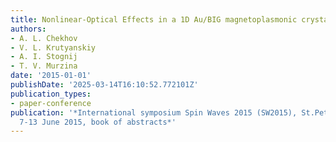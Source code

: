 ```yaml
---
title: Nonlinear-Optical Effects in a 1D Au/BIG magnetoplasmonic crystals
authors:
- A. L. Chekhov
- V. L. Krutyanskiy
- A. I. Stognij
- T. V. Murzina
date: '2015-01-01'
publishDate: '2025-03-14T16:10:52.772101Z'
publication_types:
- paper-conference
publication: '*International symposium Spin Waves 2015 (SW2015), St.Petersburg, Russia,
  7-13 June 2015, book of abstracts*'
---
```


